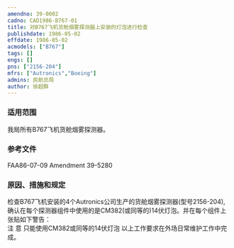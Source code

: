 ```yaml
---
amendno: 39-0002  
cadno: CAD1986-B767-01  
title: 对B767飞机货舱烟雾探测器上安装的灯泡进行检查  
publishdate: 1986-05-02  
effdate: 1986-05-02  
acmodels: ["B767"]  
tags: []  
engs: []  
pns: ["2156-204"]  
mfrs: ["Autronics","Boeing"]  
admins: 民航总局  
author: 徐超群  
---
```

  
### 适用范围  
我局所有B767飞机货舱烟雾探测器。  
  
<!--more-->  
### 参考文件  
  FAA86-07-09 Amendment 39-5280  
  
### 原因、措施和规定  

  检查B767飞机安装的4个Autronics公司生产的货舱烟雾探测器(型号2156-204),确认在每个探测器组件中使用的是CM382(或同等的)14伏灯泡。并在每个组件上张贴如下警告：  
注 意 只能使用CM382或同等的14伏灯泡     以上工作要求在外场日常维护工作中完成。  
